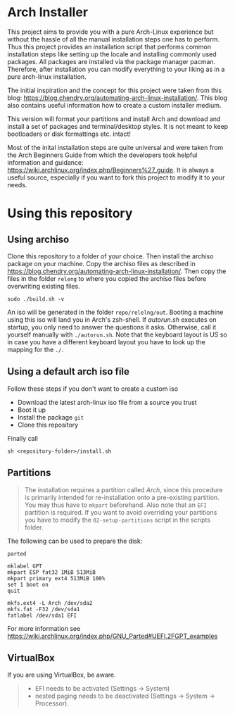 Arch Installer
==============

This project aims to provide you with a pure Arch-Linux experience but without the hassle of all the manual installation
steps one has to perform. Thus this project provides an installation script that performs common installation steps like
setting up the locale and installing commonly used packages. All packages are installed via the package manager pacman.
Therefore, after installation you can modify everything to your liking as in a pure arch-linux installation.

The initial inspiration and the concept for this project were taken from this blog: https://blog.chendry.org/automating-arch-linux-installation/. This blog also contains useful information how to create 
a custom installer medium.

This version will format your partitions and install Arch and download and install
a set of packages and terminal/desktop styles. It is not meant to keep bootloaders or disk formattings etc. intact!

Most of the inital installation steps are quite universal and were taken from the Arch Beginners Guide from which the
developers took helpful information and guidance: https://wiki.archlinux.org/index.php/Beginners%27_guide. It is always
a useful source, especially if you want to fork this project to modify it to your needs.


Using this repository
=====================

## Using archiso
Clone this repository to a folder of your choice. Then install the archiso package on your machine. 
Copy the archiso files as described in https://blog.chendry.org/automating-arch-linux-installation/. 
Then copy the files in the folder `releng` to where you copied the archiso files before overwriting existing files.

    sudo ./build.sh -v

An iso will be generated in the folder `repo/relelng/out`.
Booting a machine using this iso will land you in Arch's zsh-shell.
If *autorun.sh* executes on startup, you only need to answer the questions it asks.
Otherwise, call it yourself manually with `./autorun.sh`. Note that the keyboard layout is US so in case you have
a different keyboard layout you have to look up the mapping for the `./`.

## Using a default arch iso file
Follow these steps if you don't want to create a custom iso
* Download the latest arch-linux iso file from a source you trust
* Boot it up
* Install the package `git`
* Clone this repository

Finally call

    sh <repository-folder>/install.sh

## Partitions
> The installation requires a partition called *Arch*, since this procedure is primarily
> intended for re-installation onto a pre-existing partition. You may thus have to `mkpart` beforehand.
> Also note that an `EFI` partition is required.
> If you want to avoid overriding your partitions you have to modify the `02-setup-partitions` script in
> the scripts folder.

The following can be used to prepare the disk:

    parted

    mklabel GPT
    mkpart ESP fat32 1MiB 513MiB
    mkpart primary ext4 513MiB 100%
    set 1 boot on
    quit

    mkfs.ext4 -L Arch /dev/sda2
    mkfs.fat -F32 /dev/sda1
    fatlabel /dev/sda1 EFI

For more information see https://wiki.archlinux.org/index.php/GNU_Parted#UEFI.2FGPT_examples


## VirtualBox
If you are using VirtualBox, be aware.
> - EFI needs to be activated (Settings -> System) 
> - nested paging needs to be deactivated (Settings -> System -> Processor).
